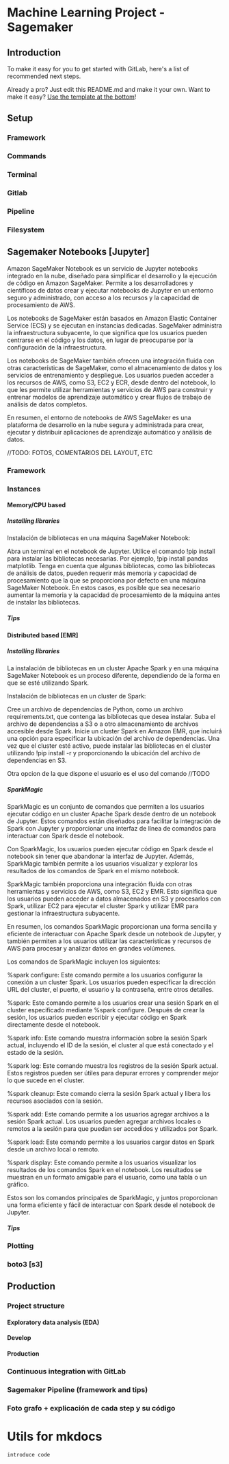 # Machine Learning Project - Sagemaker



## Introduction

To make it easy for you to get started with GitLab, here's a list of recommended next steps.

Already a pro? Just edit this README.md and make it your own. Want to make it easy? [Use the template at the bottom](#editing-this-readme)!

## Setup

### Framework

### Commands

### Terminal

### Gitlab

### Pipeline

### Filesystem

## Sagemaker Notebooks [Jupyter]

Amazon SageMaker Notebook es un servicio de Jupyter notebooks integrado en la nube, diseñado para simplificar el desarrollo y la ejecución de código en Amazon SageMaker. Permite a los desarrolladores y científicos de datos crear y ejecutar notebooks de Jupyter en un entorno seguro y administrado, con acceso a los recursos y la capacidad de procesamiento de AWS.

Los notebooks de SageMaker están basados en Amazon Elastic Container Service (ECS) y se ejecutan en instancias dedicadas. SageMaker administra la infraestructura subyacente, lo que significa que los usuarios pueden centrarse en el código y los datos, en lugar de preocuparse por la configuración de la infraestructura.

Los notebooks de SageMaker también ofrecen una integración fluida con otras características de SageMaker, como el almacenamiento de datos y los servicios de entrenamiento y despliegue. Los usuarios pueden acceder a los recursos de AWS, como S3, EC2 y ECR, desde dentro del notebook, lo que les permite utilizar herramientas y servicios de AWS para construir y entrenar modelos de aprendizaje automático y crear flujos de trabajo de análisis de datos completos.

En resumen, el entorno de notebooks de AWS SageMaker es una plataforma de desarrollo en la nube segura y administrada para crear, ejecutar y distribuir aplicaciones de aprendizaje automático y análisis de datos.

//TODO: FOTOS, COMENTARIOS DEL LAYOUT, ETC

### Framework

### Instances

#### Memory/CPU based

##### Installing libraries

Instalación de bibliotecas en una máquina SageMaker Notebook:

Abra un terminal en el notebook de Jupyter.
Utilice el comando !pip install para instalar las bibliotecas necesarias. Por ejemplo, !pip install pandas matplotlib.
Tenga en cuenta que algunas bibliotecas, como las bibliotecas de análisis de datos, pueden requerir más memoria y capacidad de procesamiento que la que se proporciona por defecto en una máquina SageMaker Notebook. En estos casos, es posible que sea necesario aumentar la memoria y la capacidad de procesamiento de la máquina antes de instalar las bibliotecas.

##### Tips

#### Distributed based [EMR]

##### Installing libraries

La instalación de bibliotecas en un cluster Apache Spark y en una máquina SageMaker Notebook es un proceso diferente, dependiendo de la forma en que se esté utilizando Spark.

Instalación de bibliotecas en un cluster de Spark:

Cree un archivo de dependencias de Python, como un archivo requirements.txt, que contenga las bibliotecas que desea instalar.
Suba el archivo de dependencias a S3 o a otro almacenamiento de archivos accesible desde Spark.
Inicie un cluster Spark en Amazon EMR, que incluirá una opción para especificar la ubicación del archivo de dependencias.
Una vez que el cluster esté activo, puede instalar las bibliotecas en el cluster utilizando !pip install -r y proporcionando la ubicación del archivo de dependencias en S3.

Otra opcion de la que dispone el usuario es el uso del comando //TODO

##### SparkMagic

SparkMagic es un conjunto de comandos que permiten a los usuarios ejecutar código en un cluster Apache Spark desde dentro de un notebook de Jupyter. Estos comandos están diseñados para facilitar la integración de Spark con Jupyter y proporcionar una interfaz de línea de comandos para interactuar con Spark desde el notebook.

Con SparkMagic, los usuarios pueden ejecutar código en Spark desde el notebook sin tener que abandonar la interfaz de Jupyter. Además, SparkMagic también permite a los usuarios visualizar y explorar los resultados de los comandos de Spark en el mismo notebook.

SparkMagic también proporciona una integración fluida con otras herramientas y servicios de AWS, como S3, EC2 y EMR. Esto significa que los usuarios pueden acceder a datos almacenados en S3 y procesarlos con Spark, utilizar EC2 para ejecutar el cluster Spark y utilizar EMR para gestionar la infraestructura subyacente.

En resumen, los comandos SparkMagic proporcionan una forma sencilla y eficiente de interactuar con Apache Spark desde un notebook de Jupyter, y también permiten a los usuarios utilizar las características y recursos de AWS para procesar y analizar datos en grandes volúmenes.

Los comandos de SparkMagic incluyen los siguientes:

%spark configure: Este comando permite a los usuarios configurar la conexión a un cluster Spark. Los usuarios pueden especificar la dirección URL del cluster, el puerto, el usuario y la contraseña, entre otros detalles.

%spark: Este comando permite a los usuarios crear una sesión Spark en el cluster especificado mediante %spark configure. Después de crear la sesión, los usuarios pueden escribir y ejecutar código en Spark directamente desde el notebook.

%spark info: Este comando muestra información sobre la sesión Spark actual, incluyendo el ID de la sesión, el cluster al que está conectado y el estado de la sesión.

%spark log: Este comando muestra los registros de la sesión Spark actual. Estos registros pueden ser útiles para depurar errores y comprender mejor lo que sucede en el cluster.

%spark cleanup: Este comando cierra la sesión Spark actual y libera los recursos asociados con la sesión.

%spark add: Este comando permite a los usuarios agregar archivos a la sesión Spark actual. Los usuarios pueden agregar archivos locales o remotos a la sesión para que puedan ser accedidos y utilizados por Spark.

%spark load: Este comando permite a los usuarios cargar datos en Spark desde un archivo local o remoto.

%spark display: Este comando permite a los usuarios visualizar los resultados de los comandos Spark en el notebook. Los resultados se muestran en un formato amigable para el usuario, como una tabla o un gráfico.

Estos son los comandos principales de SparkMagic, y juntos proporcionan una forma eficiente y fácil de interactuar con Spark desde el notebook de Jupyter.

##### Tips

### Plotting

### boto3 [s3]

## Production

### Project structure

#### Exploratory data analysis (EDA)

#### Develop

#### Production

### Continuous integration with GitLab

### Sagemaker Pipeline (framework and tips)

### Foto grafo + explicación de cada step y su código

# Utils for mkdocs

```
introduce code
```